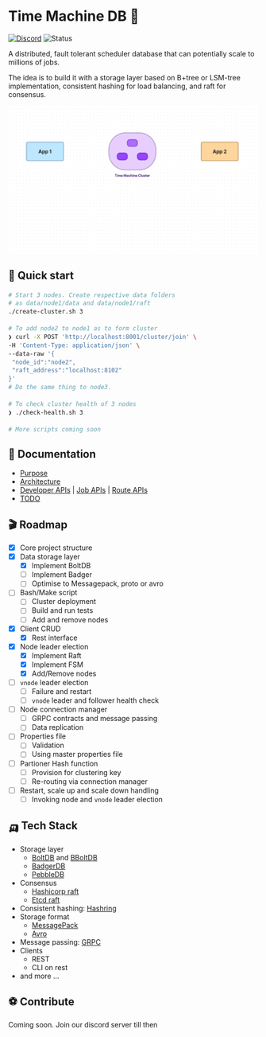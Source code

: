 # Time Machine DB 🐓
[![Discord](https://img.shields.io/badge/Discord-%235865F2.svg?style=for-the-badge&logo=discord&logoColor=white)](https://discord.gg/pDGNPj3dTM) 
![Status](https://img.shields.io/badge/Status-Ideation-ffb3ff?style=for-the-badge)

A distributed, fault tolerant scheduler database that can potentially scale to millions of jobs. 

The idea is to build it with a storage layer based on B+tree or LSM-tree implementation, consistent hashing for load balancing, and raft for consensus.

![Cluster animation](/docs/images/cluster_animation.gif)

## 🎯 Quick start

```bash
# Start 3 nodes. Create respective data folders 
# as data/node1/data and data/node1/raft
./create-cluster.sh 3

# To add node2 to node1 as to form cluster
❯ curl -X POST 'http://localhost:8001/cluster/join' \
-H 'Content-Type: application/json' \
--data-raw '{
 "node_id":"node2",
 "raft_address":"localhost:8102"
}'
# Do the same thing to node3.

# To check cluster health of 3 nodes
❯ ./check-health.sh 3

# More scripts coming soon
```

## 🧬 Documentation
- [Purpose](./docs/Purpose.md)
- [Architecture](./docs/Architecture.md)
- [Developer APIs](./docs/DevAPI.md) | [Job APIs](./docs/DevAPI.md#-job-apis) | [Route APIs](./docs/DevAPI.md#-route-apis)
- [TODO](./docs/TODO.md)

## 🎬 Roadmap
- [x] Core project structure
- [x] Data storage layer
    - [x] Implement BoltDB
    - [ ] Implement Badger
    - [ ] Optimise to Messagepack, proto or avro
- [ ] Bash/Make script
    - [ ] Cluster deployment
    - [ ] Build and run tests
    - [ ] Add and remove nodes
- [x] Client CRUD
    - [x] Rest interface
- [x] Node leader election
    - [x] Implement Raft
    - [x] Implement FSM
    - [x] Add/Remove nodes
- [ ] `vnode` leader election
    - [ ] Failure and restart
    - [ ] `vnode` leader and follower health check
- [ ] Node connection manager
    - [ ] GRPC contracts and message passing
    - [ ] Data replication
- [ ] Properties file
    - [ ] Validation
    - [ ] Using master properties file
- [ ] Partioner Hash function
    - [ ] Provision for clustering key
    - [ ] Re-routing via connection manager
- [ ] Restart, scale up and scale down handling
    - [ ] Invoking node and `vnode` leader election

## 🛺 Tech Stack
* Storage layer
    * [BoltDB](https://github.com/boltdb/bolt) and [BBoltDB](https://github.com/etcd-io/bbolt)
    * [BadgerDB](https://github.com/dgraph-io/badger)
    * [PebbleDB](https://github.com/cockroachdb/pebble)
* Consensus
    * [Hashicorp raft](https://github.com/hashicorp/raft)
    * [Etcd raft](https://github.com/etcd-io/etcd/tree/main/raft)
* Consistent hashing: [Hashring](https://github.com/serialx/hashring)
* Storage format
    * [MessagePack](https://github.com/vmihailenco/msgpack)
    * [Avro](https://github.com/hamba/avro)
* Message passing: [GRPC](https://github.com/grpc/grpc-go)
* Clients
    * REST
    * CLI on rest
* and more ...

## ⚽ Contribute
Coming soon. Join our discord server till then
